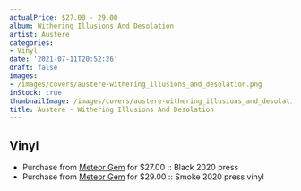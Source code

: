 ```yaml
---
actualPrice: $27.00 - 29.00
album: Withering Illusions And Desolation
artist: Austere
categories:
- Vinyl
date: '2021-07-11T20:52:26'
draft: false
images:
- /images/covers/austere-withering_illusions_and_desolation.png
inStock: true
thumbnailImage: /images/covers/austere-withering_illusions_and_desolation-thumb.png
title: Austere - Withering Illusions And Desolation
---
```


## Vinyl
* Purchase from [Meteor Gem](https://meteor-gem.com/products/austere-withering-illusions-and-desolation) for $27.00 :: Black 2020 press
* Purchase from [Meteor Gem](https://meteor-gem.com/products/austere-withering-illusions-and-desolation) for $29.00 :: Smoke 2020 press vinyl
